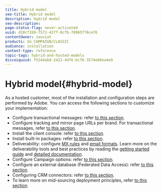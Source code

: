 ```yaml
---
title: Hybrid model
seo-title: Hybrid model
description: Hybrid model
seo-description: 
page-status-flag: never-activated
uuid: d10cf1b9-f572-427f-8cfb-78965f76ce76
contentOwner: sauviat
products: SG_CAMPAIGN/CLASSIC
audience: installation
content-type: reference
topic-tags: hybrid-and-hosted-models
discoiquuid: f5244ab8-2421-4d76-bcf6-3574e68ea4e9
---
```


# Hybrid model{#hybrid-model}

As a hosted customer, most of the installation and configuration steps are performed by Adobe. You can access the following sections to customize your implementation:

* Configure transactional messages: refer [to this section](../../message-center/using/transactional-messaging-architecture.md).
* Configure tracking and mirror page URLs per brand. For transactional messages, refer [to this section](../../message-center/using/configuring-multibranding.md).
* Install the client console: refer [to this section](../../installation/using/installing-the-client-console.md).
* Install built-in packages: refer [to this section](../../installation/using/installing-campaign-standard-packages.md).
* Deliverability: configure [MX rules](../../installation/using/email-deliverability.md#mx-configuration) and [email formats](../../installation/using/email-deliverability.md#managing-email-formats). Learn more on the deliverability tools and best practices by reading the [getting started guide](../../delivery/using/deliverability-key-points.md) and [detailed documentation](../../delivery/using/about-deliverability.md).
* Configure Campaign options: refer [to this section](../../installation/using/configuring-campaign-options.md).
* Configure an external database (Federated Data Access): refer [to this section](../../platform/using/about-fda.md).
* Configuring CRM connectors: refer [to this section](../../platform/using/crm-connectors.md).
* To learn more on mid-sourcing deployment principles, refer [to this section](../../installation/using/mid-sourcing-deployment.md).

